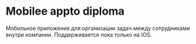 # Mobilee appto diploma
Мобильное приложение для организации задач между сотрудниками внутри компании.
Поддерживается пока только на IOS.
